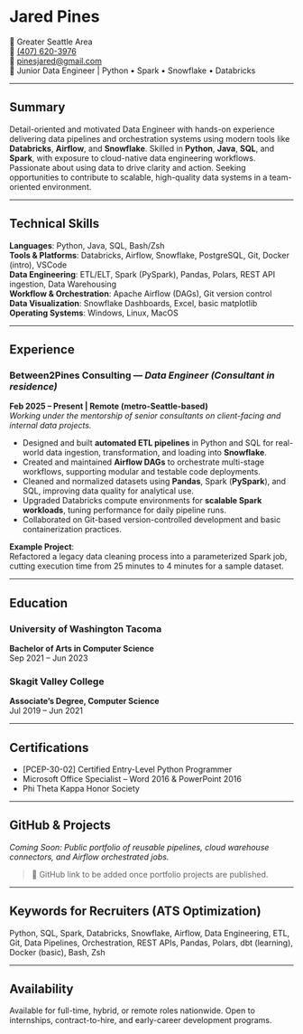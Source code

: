 # Jared Pines
📍 Greater Seattle Area  
📱 [(407) 620-3976](tel:407-620-3976)  
📧 [pinesjared@gmail.com](mailto:pinesjared@gmail.com)  
💼 Junior Data Engineer | Python • Spark • Snowflake • Databricks

---

## Summary

Detail-oriented and motivated Data Engineer with hands-on experience delivering data pipelines and orchestration systems using modern tools like **Databricks**, **Airflow**, and **Snowflake**. Skilled in **Python**, **Java**, **SQL**, and **Spark**, with exposure to cloud-native data engineering workflows. Passionate about using data to drive clarity and action. Seeking opportunities to contribute to scalable, high-quality data systems in a team-oriented environment.

---

## Technical Skills

**Languages**: Python, Java, SQL, Bash/Zsh  
**Tools & Platforms**: Databricks, Airflow, Snowflake, PostgreSQL, Git, Docker (intro), VSCode  
**Data Engineering**: ETL/ELT, Spark (PySpark), Pandas, Polars, REST API ingestion, Data Warehousing  
**Workflow & Orchestration**: Apache Airflow (DAGs), Git version control  
**Data Visualization**: Snowflake Dashboards, Excel, basic matplotlib  
**Operating Systems**: Windows, Linux, MacOS  

---

## Experience

### Between2Pines Consulting — *Data Engineer (Consultant in residence)*
**Feb 2025 – Present | Remote (metro-Seattle-based)**  
*Working under the mentorship of senior consultants on client-facing and internal data projects.*

- Designed and built **automated ETL pipelines** in Python and SQL for real-world data ingestion, transformation, and loading into **Snowflake**.
- Created and maintained **Airflow DAGs** to orchestrate multi-stage workflows, supporting modular and testable code deployments.
- Cleaned and normalized datasets using **Pandas**, Spark (**PySpark**), and SQL, improving data quality for analytical use.
- Upgraded Databricks compute environments for **scalable Spark workloads**, tuning performance for daily pipeline runs.
- Collaborated on Git-based version-controlled development and basic containerization practices.

**Example Project**:  
Refactored a legacy data cleaning process into a parameterized Spark job, cutting execution time from 25 minutes to 4 minutes for a sample dataset. 

---

## Education

### University of Washington Tacoma  
**Bachelor of Arts in Computer Science**  
Sep 2021 – Jun 2023

### Skagit Valley College  
**Associate’s Degree, Computer Science**  
Jul 2019 – Jun 2021

---

## Certifications

- [PCEP-30-02] Certified Entry-Level Python Programmer  
- Microsoft Office Specialist – Word 2016 & PowerPoint 2016  
- Phi Theta Kappa Honor Society

---

## GitHub & Projects

*Coming Soon: Public portfolio of reusable pipelines, cloud warehouse connectors, and Airflow orchestrated jobs.*

> 🚧 GitHub link to be added once portfolio projects are published.

---

## Keywords for Recruiters (ATS Optimization)
Python, SQL, Spark, Databricks, Snowflake, Airflow, Data Engineering, ETL, Git, Data Pipelines, Orchestration, REST APIs, Pandas, Polars, dbt (learning), Docker (basic), Bash, Zsh

---

## Availability

Available for full-time, hybrid, or remote roles nationwide. Open to internships, contract-to-hire, and early-career development programs.
